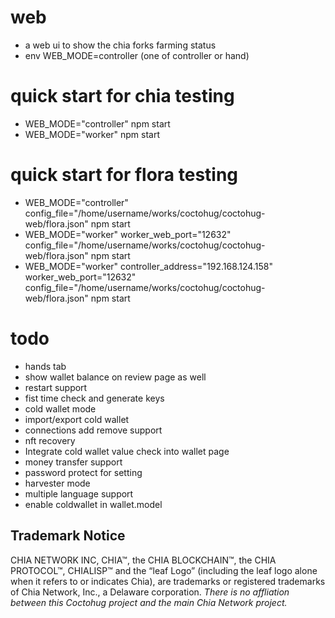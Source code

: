 # web
- a web ui to show the chia forks farming status
- env WEB_MODE=controller (one of controller or hand)

# quick start for chia testing
- WEB_MODE="controller" npm start
- WEB_MODE="worker" npm start

# quick start for flora testing
- WEB_MODE="controller" config_file="/home/username/works/coctohug/coctohug-web/flora.json" npm start
- WEB_MODE="worker" worker_web_port="12632" config_file="/home/username/works/coctohug/coctohug-web/flora.json" npm start
- WEB_MODE="worker" controller_address="192.168.124.158" worker_web_port="12632" config_file="/home/username/works/coctohug/coctohug-web/flora.json" npm start

# todo
- hands tab
- show wallet balance on review page as well
- restart support
- fist time check and generate keys
- cold wallet mode
- import/export cold wallet
- connections add remove support
- nft recovery
- Integrate cold wallet value check into wallet page
- money transfer support
- password protect for setting
- harvester mode
- multiple language support
- enable coldwallet in wallet.model

## Trademark Notice
CHIA NETWORK INC, CHIA™, the CHIA BLOCKCHAIN™, the CHIA PROTOCOL™, CHIALISP™ and the “leaf Logo” (including the leaf logo alone when it refers to or indicates Chia), are trademarks or registered trademarks of Chia Network, Inc., a Delaware corporation. *There is no affliation between this Coctohug project and the main Chia Network project.*

